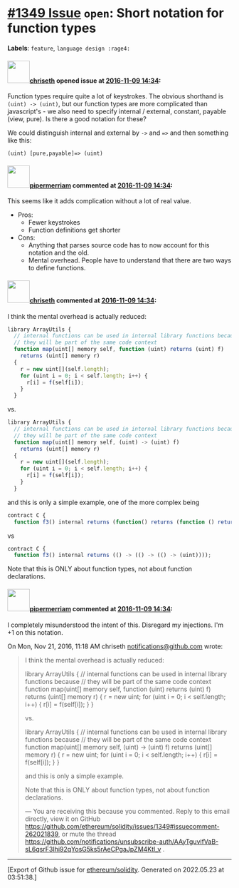 # [\#1349 Issue](https://github.com/ethereum/solidity/issues/1349) `open`: Short notation for function types
**Labels**: `feature`, `language design :rage4:`


#### <img src="https://avatars.githubusercontent.com/u/9073706?v=4" width="50">[chriseth](https://github.com/chriseth) opened issue at [2016-11-09 14:34](https://github.com/ethereum/solidity/issues/1349):

Function types require quite a lot of keystrokes. The obvious shorthand is
`(uint) -> (uint)`, but our function types are more complicated than javascript's - we also need to specify internal / external, constant, payable (view, pure). Is there a good notation for these?

We could distinguish internal and external by `->` and `=>` and then something like this:

`(uint) [pure,payable]=> (uint)`


#### <img src="https://avatars.githubusercontent.com/u/824194?v=4" width="50">[pipermerriam](https://github.com/pipermerriam) commented at [2016-11-09 14:34](https://github.com/ethereum/solidity/issues/1349#issuecomment-261632551):

This seems like it adds complication without a lot of real value.
- Pros:
  - Fewer keystrokes
  - Function definitions get shorter
- Cons:
  - Anything that parses source code has to now account for this notation and the old.
  - Mental overhead.  People have to understand that there are two ways to define functions.

#### <img src="https://avatars.githubusercontent.com/u/9073706?v=4" width="50">[chriseth](https://github.com/chriseth) commented at [2016-11-09 14:34](https://github.com/ethereum/solidity/issues/1349#issuecomment-262021839):

I think the mental overhead is actually reduced:
```js
library ArrayUtils {
  // internal functions can be used in internal library functions because
  // they will be part of the same code context
  function map(uint[] memory self, function (uint) returns (uint) f)
    returns (uint[] memory r)
  {
    r = new uint[](self.length);
    for (uint i = 0; i < self.length; i++) {
      r[i] = f(self[i]);
    }
  }
```
vs.
```js
library ArrayUtils {
  // internal functions can be used in internal library functions because
  // they will be part of the same code context
  function map(uint[] memory self, (uint) -> (uint) f)
    returns (uint[] memory r)
  {
    r = new uint[](self.length);
    for (uint i = 0; i < self.length; i++) {
      r[i] = f(self[i]);
    }
  }
```
and this is only a simple example, one of the more complex being
```js
contract C {
  function f3() internal returns (function() returns (function () returns (function () returns (uint))));
```
vs
```js
contract C {
  function f3() internal returns (() -> (() -> (() -> (uint))));
```
 

Note that this is ONLY about function types, not about function declarations.

#### <img src="https://avatars.githubusercontent.com/u/824194?v=4" width="50">[pipermerriam](https://github.com/pipermerriam) commented at [2016-11-09 14:34](https://github.com/ethereum/solidity/issues/1349#issuecomment-262054480):

I completely misunderstood the intent of this. Disregard my injections. I'm
+1 on this notation.

On Mon, Nov 21, 2016, 11:18 AM chriseth notifications@github.com wrote:

> I think the mental overhead is actually reduced:
> 
> library ArrayUtils {
>   // internal functions can be used in internal library functions because
>   // they will be part of the same code context
>   function map(uint[] memory self, function (uint) returns (uint) f)
>     returns (uint[] memory r)
>   {
>     r = new uint[](self.length);
>     for (uint i = 0; i < self.length; i++) {
>       r[i] = f(self[i]);
>     }
>   }
> 
> vs.
> 
> library ArrayUtils {
>   // internal functions can be used in internal library functions because
>   // they will be part of the same code context
>   function map(uint[] memory self, (uint) -> (uint) f)
>     returns (uint[] memory r)
>   {
>     r = new uint[](self.length);
>     for (uint i = 0; i < self.length; i++) {
>       r[i] = f(self[i]);
>     }
>   }
> 
> and this is only a simple example.
> 
> Note that this is ONLY about function types, not about function
> declarations.
> 
> —
> You are receiving this because you commented.
> Reply to this email directly, view it on GitHub
> https://github.com/ethereum/solidity/issues/1349#issuecomment-262021839,
> or mute the thread
> https://github.com/notifications/unsubscribe-auth/AAyTguvifVaB-sL6qsrF3Ihi92qYosG5ks5rAeCPgaJpZM4Ktl_v
> .


-------------------------------------------------------------------------------



[Export of Github issue for [ethereum/solidity](https://github.com/ethereum/solidity). Generated on 2022.05.23 at 03:51:38.]
